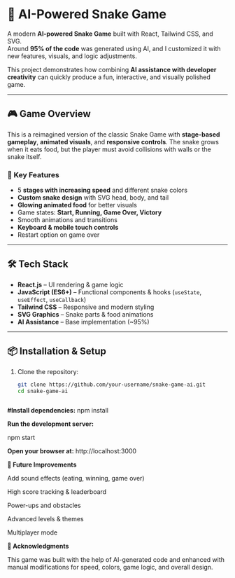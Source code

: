 # 🐍 AI-Powered Snake Game

A modern **AI-powered Snake Game** built with React, Tailwind CSS, and SVG.  
Around **95% of the code** was generated using AI, and I customized it with new features, visuals, and logic adjustments.  

This project demonstrates how combining **AI assistance with developer creativity** can quickly produce a fun, interactive, and visually polished game.  

---

## 🎮 Game Overview
This is a reimagined version of the classic Snake Game with **stage-based gameplay**, **animated visuals**, and **responsive controls**. The snake grows when it eats food, but the player must avoid collisions with walls or the snake itself.  

### 🔧 Key Features
- 5 **stages with increasing speed** and different snake colors  
- **Custom snake design** with SVG head, body, and tail  
- **Glowing animated food** for better visuals  
- Game states: **Start, Running, Game Over, Victory**  
- Smooth animations and transitions  
- **Keyboard & mobile touch controls**  
- Restart option on game over  

---

## 🛠️ Tech Stack
- **React.js** – UI rendering & game logic  
- **JavaScript (ES6+)** – Functional components & hooks (`useState`, `useEffect`, `useCallback`)  
- **Tailwind CSS** – Responsive and modern styling  
- **SVG Graphics** – Snake parts & food animations  
- **AI Assistance** – Base implementation (~95%)  

---

## 📦 Installation & Setup
1. Clone the repository:
   ```bash
   git clone https://github.com/your-username/snake-game-ai.git
   cd snake-game-ai



**#Install dependencies:**
npm install

**Run the development server:**

npm start


**Open your browser at:**
http://localhost:3000

**📌 Future Improvements**

Add sound effects (eating, winning, game over)

High score tracking & leaderboard

Power-ups and obstacles

Advanced levels & themes

Multiplayer mode

**🙌 Acknowledgments**

This game was built with the help of AI-generated code and enhanced with manual modifications for speed, colors, game logic, and overall design.
